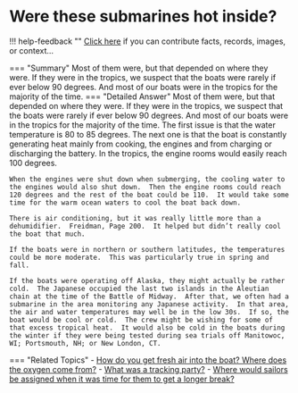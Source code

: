 # Were these submarines hot inside?

!!! help-feedback ""
    <a href="/feedback/" data-feedback-link>Click here</a>
    if you can contribute facts, records, images, or context…

<a id="summary"></a>
=== "Summary"
    Most of them were, but that depended on where they were. If they were in the tropics, we suspect that the boats were rarely if ever below 90 degrees. And most of our boats were in the tropics for the majority of the time.
=== "Detailed Answer"
    Most of them were, but that depended on where they were.  If they were in the tropics, we suspect that the boats were rarely if ever below 90 degrees.  And most of our boats were in the tropics for the majority of the time.  The first issue is that the water temperature is 80 to 85 degrees.  The next one is that the boat is constantly generating heat mainly from cooking, the engines and from charging or discharging the battery.  In the tropics, the engine rooms would easily reach 100 degrees.

    When the engines were shut down when submerging, the cooling water to the engines would also shut down.  Then the engine rooms could reach 120 degrees and the rest of the boat could be 110.  It would take some time for the warm ocean waters to cool the boat back down.

    There is air conditioning, but it was really little more than a dehumidifier.  Freidman, Page 200.  It helped but didn’t really cool the boat that much.

    If the boats were in northern or southern latitudes, the temperatures could be more moderate.  This was particularly true in spring and fall.

    If the boats were operating off Alaska, they might actually be rather cold.  The Japanese occupied the last two islands in the Aleutian chain at the time of the Battle of Midway.  After that, we often had a submarine in the area monitoring any Japanese activity.  In that area, the air and water temperatures may well be in the low 30s.  If so, the boat would be cool or cold.  The crew might be wishing for some of that excess tropical heat.  It would also be cold in the boats during the winter if they were being tested during sea trials off Manitowoc, WI; Portsmouth, NH; or New London, CT.
=== "Related Topics"
    - [How do you get fresh air into the boat? Where does the oxygen come from?](./how-do-you-get-fresh-air-into-the-boat-where-does-the-oxygen-come-from.md#summary)
    - [What was a tracking party?](./what-was-a-tracking-party.md#summary)
    - [Where would sailors be assigned when it was time for them to get a longer break?](./where-would-sailors-be-assigned-when-it-was-time-for-them-to-get-a-longer-break.md#summary)